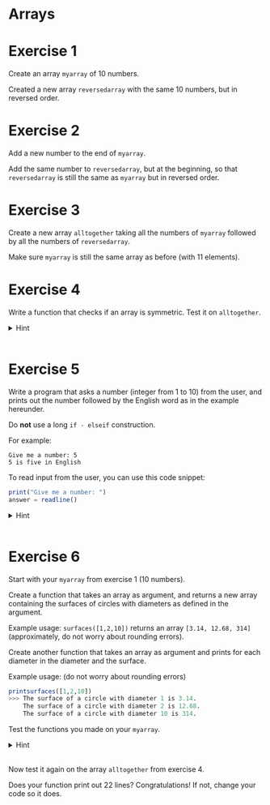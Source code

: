 # Arrays

# Exercise 1

Create an array `myarray` of 10 numbers.

Created a new array `reversedarray` with the same 10 numbers, but in reversed order.

# Exercise 2

Add a new number to the end of `myarray`.

Add the same number to `reversedarray`, but at the beginning, so that `reversedarray` is still the same as `myarray` but in reversed order.

# Exercise 3

Create a new array `alltogether` taking all the numbers of `myarray` followed by all the numbers of `reversedarray`.

Make sure `myarray` is still the same array as before (with 11 elements).

# Exercise 4

Write a function that checks if an array is symmetric. Test it on `alltogether`.

<details>
  <summary>Hint</summary>

  Your function body can be as short as one line. Think of how you made the reverse of an array.
</details><br>

# Exercise 5

Write a program that asks a number (integer from 1 to 10) from the user, and prints out the number followed by the English word as in the example hereunder.

Do **not** use a long `if - elseif` construction.

For example:
```
Give me a number: 5
5 is five in English
```

To read input from the user, you can use this code snippet:
```julia
print("Give me a number: ")
answer = readline()
```

<details>
  <summary>Hint</summary>

  You can store the numbers in English in an array.

  For the printing, use string concatenation. For example:

  ```julia
  number = 7
  println("I am $(number)")    # Prints "I am 7"
  ```
</details><br>

# Exercise 6

Start with your `myarray` from exercise 1 (10 numbers).

Create a function that takes an array as argument, and returns a new array containing the surfaces of circles with diameters as defined in the argument.

Example usage: `surfaces([1,2,10])` returns an array `[3.14, 12.68, 314]` (approximately, do not worry about rounding errors).

Create another function that takes an array as argument and prints for each diameter in the diameter and the surface.

Example usage:  (do not worry about rounding errors)
```julia
printsurfaces([1,2,10])
>>> The surface of a circle with diameter 1 is 3.14.
    The surface of a circle with diameter 2 is 12.68.
    The surface of a circle with diameter 10 is 314.
```

Test the functions you made on your `myarray`.

<details>
  <summary>Hint</summary>

  You probably guessed that you have to loop simultaneously over two (same-sized) arrays.

  Previously you might have looped over an array like this:
  ```julia
  for diameter in myarray
    println(diameter)
  end
  ```
  Alternatively you can loop over the array using the index:
  ```julia
  for i in 1:3
    println(myarray[i])
  end
  ```
  Think of how you can use this to loop over the two arrays at the same time.

</details><br>


Now test it again on the array `alltogether` from exercise 4.

Does your function print out 22 lines? Congratulations! If not, change your code so it does.
